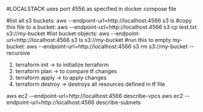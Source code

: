 #LOCALSTACK uses port 4556 as specified in docker compose file

#list all s3 buckets: aws --endpoint-url=http://localhost:4566 s3 ls
#copy this file to a bucket: aws --endpoint-url=http://localhost:4566 s3 cp test.txt s3://my-bucket
#list bucket objects: aws --endpoint-url=http://localhost:4566 s3 ls s3://my-bucket
#run this to empty my-bucket: aws --endpoint-url=http://localhost:4566 s3 rm s3://my-bucket --recursive

1. terraform init -> to initialize terraform
2. terraform plan -> to compare tf changes
3. terraform apply -> to apply changes
4. terraform destroy -> destroys all resources defined in tf file

aws ec2 --endpoint-url=http://localhost:4566 describe-vpcs
aws ec2 --endpoint-url=http://localhost:4566 describe-subnets
